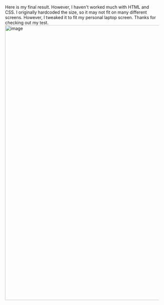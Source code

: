 
Here is my final result. However, I haven't worked much with HTML and CSS. I originally hardcoded the size, so it may not fit on many different screens. However, I tweaked it to fit my personal laptop screen. Thanks for checking out my test.
<img width="1909" height="900" alt="image" src="https://github.com/user-attachments/assets/d418e69d-9943-42ec-af6a-39c54eea3452" />

